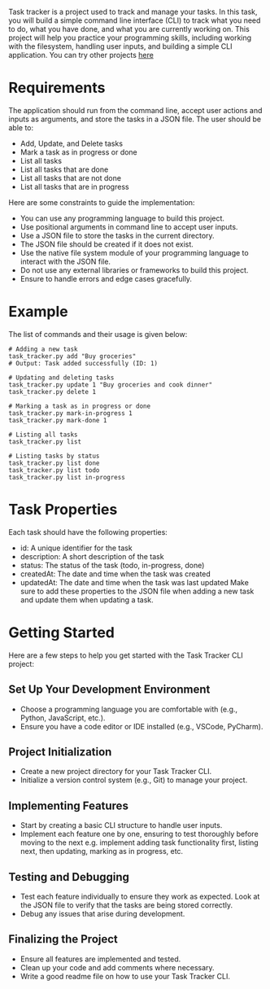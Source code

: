 Task tracker is a project used to track and manage your tasks. In this task, you will build a simple command line interface (CLI) to track what you need to do, what you have done, and what you are currently working on. This project will help you practice your programming skills, including working with the filesystem, handling user inputs, and building a simple CLI application.
You can try other projects [here](https://roadmap.sh/projects/task-tracker)

# Requirements
The application should run from the command line, accept user actions and inputs as arguments, and store the tasks in a JSON file. The user should be able to:

* Add, Update, and Delete tasks
* Mark a task as in progress or done
* List all tasks
* List all tasks that are done
* List all tasks that are not done
* List all tasks that are in progress

Here are some constraints to guide the implementation:

* You can use any programming language to build this project.
* Use positional arguments in command line to accept user inputs.
* Use a JSON file to store the tasks in the current directory.
* The JSON file should be created if it does not exist.
* Use the native file system module of your programming language to interact with the JSON file.
* Do not use any external libraries or frameworks to build this project.
* Ensure to handle errors and edge cases gracefully.
# Example
The list of commands and their usage is given below:
```
# Adding a new task
task_tracker.py add "Buy groceries"
# Output: Task added successfully (ID: 1)

# Updating and deleting tasks
task_tracker.py update 1 "Buy groceries and cook dinner"
task_tracker.py delete 1

# Marking a task as in progress or done
task_tracker.py mark-in-progress 1
task_tracker.py mark-done 1

# Listing all tasks
task_tracker.py list

# Listing tasks by status
task_tracker.py list done
task_tracker.py list todo
task_tracker.py list in-progress
```
# Task Properties
Each task should have the following properties:

* id: A unique identifier for the task
* description: A short description of the task
* status: The status of the task (todo, in-progress, done)
* createdAt: The date and time when the task was created
* updatedAt: The date and time when the task was last updated
Make sure to add these properties to the JSON file when adding a new task and update them when updating a task.

# Getting Started
Here are a few steps to help you get started with the Task Tracker CLI project:

## Set Up Your Development Environment
* Choose a programming language you are comfortable with (e.g., Python, JavaScript, etc.).
* Ensure you have a code editor or IDE installed (e.g., VSCode, PyCharm).
  
## Project Initialization
* Create a new project directory for your Task Tracker CLI.
* Initialize a version control system (e.g., Git) to manage your project.
## Implementing Features
* Start by creating a basic CLI structure to handle user inputs.
* Implement each feature one by one, ensuring to test thoroughly before moving to the next e.g. implement adding task functionality first, listing next, then updating, marking as in progress, etc.
## Testing and Debugging
* Test each feature individually to ensure they work as expected. Look at the JSON file to verify that the tasks are being stored correctly.
* Debug any issues that arise during development.
## Finalizing the Project
* Ensure all features are implemented and tested.
* Clean up your code and add comments where necessary.
* Write a good readme file on how to use your Task Tracker CLI.
